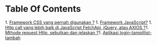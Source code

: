 # Table Of Contents
  
 ​​1.​ [​​Framework CSS yang pernah digunakan ?](#types) 
 ​1.​ [​Framework JavaScript?​](#references) 
 ​​1.​ [​Http call yang lebih baik di JavaScript FetchApi, jQuery, atau AXIOS ?](#objects)
 ​​1.​ [​Mthode request Http, sebutkan dan jelaskan ?](#arrays) 
 ​1.​ [Aplikasi login-tampillist-tambah​​](#destructuring)
